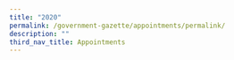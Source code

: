 ```yaml
---
title: "2020"
permalink: /government-gazette/appointments/permalink/
description: ""
third_nav_title: Appointments
---
```

